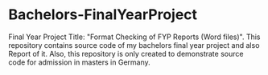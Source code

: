 # Bachelors-FinalYearProject
Final Year Project Title: "Format Checking of FYP Reports (Word files)". This repository contains source code of my bachelors final year project and also Report of it. Also, this repository is only created to demonstrate source code for admission in masters in Germany.
